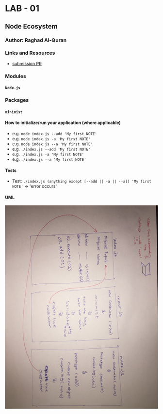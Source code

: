 # LAB - 01

## Node Ecosystem

### Author: Raghad Al-Quran

### Links and Resources
- [submission PR](https://github.com/raghadalquran/notes/pull/2)

### Modules
#### `Node.js`

### Packages
#### `minimist`

#### How to initialize/run your application (where applicable)
- e.g. `node index.js --add 'My first NOTE'`
- e.g. `node index.js -a 'My first NOTE'`
- e.g. `node index.js --a 'My first NOTE'`
- e.g. `./index.js --add 'My first NOTE'`
- e.g. `./index.js -a 'My first NOTE'`
- e.g. `./index.js --a 'My first NOTE'`

#### Tests

- Test: `./index.js (anything except [--add || -a || --a]) 'My first NOTE'` => 'error occurs'

#### UML
![UML Diagram](img/IMG_3557.jpeg)
